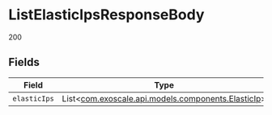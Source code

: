 # ListElasticIpsResponseBody

200


## Fields

| Field                                                                                      | Type                                                                                       | Required                                                                                   | Description                                                                                |
| ------------------------------------------------------------------------------------------ | ------------------------------------------------------------------------------------------ | ------------------------------------------------------------------------------------------ | ------------------------------------------------------------------------------------------ |
| `elasticIps`                                                                               | List<[com.exoscale.api.models.components.ElasticIp](../../models/components/ElasticIp.md)> | :heavy_minus_sign:                                                                         | N/A                                                                                        |